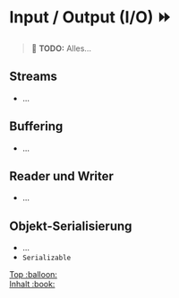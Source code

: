 # Input / Output (I/O) :fast_forward:

> :construction: **TODO:** Alles...

## Streams

-   ...

## Buffering

-   ...

## Reader und Writer

-   ...

## Objekt-Serialisierung

-   ...
-   `Serializable`


<!-- Dieses HTML-Snippet sollte am Ende jeder Seite stehen! -->
<div class="top-link">
    <a href="#" title="Zum Anfang scrollen!">Top :balloon:</a>
    <br/>
    <a href="https://dh-cologne.github.io/java-wegweiser#inhalt-book" title="Zurück zur Übersicht!">Inhalt :book:</a>
</div>